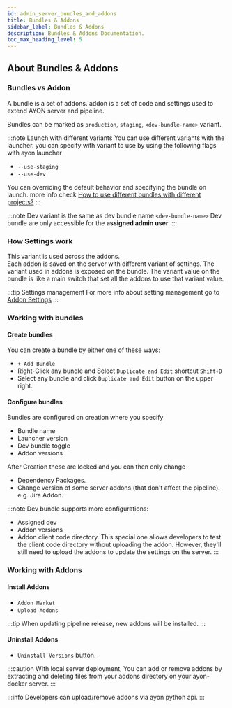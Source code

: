 ```yaml
---
id: admin_server_bundles_and_addons
title: Bundles & Addons
sidebar_label: Bundles & Addons
description: Bundles & Addons Documentation.
toc_max_heading_level: 5
---
```

 
## About Bundles & Addons
### Bundles vs Addon
A bundle is a set of addons.
addon is a set of code and settings used to extend AYON server and pipeline.

Bundles can be marked as `production`, `staging`, `<dev-bundle-name>` variant.

:::note Launch with different variants
You can use different variants with the launcher.
you can specify with variant to use by using the following flags with ayon launcher 
- `--use-staging`
- `--use-dev`

You can  overriding the default behavior and specifying the bundle on launch.
more info check [How to use different bundles with different projects?](https://community.ynput.io/t/how-to-use-different-bundles-with-different-projects/1096)
:::
        
:::note
Dev variant is the same as dev bundle name `<dev-bundle-name>`
Dev bundle are only accessible for the **assigned admin user**.
:::

### How Settings work

This variant is used across the addons.  
Each addon is saved on the server with different variant of settings.
The variant used in addons is exposed on the bundle.
The variant value on the bundle is like a main switch that set all the addons to use that variant value.

:::tip Settings management
For more info about setting management go to [Addon Settings](admin_server_settings_management.md#addon-settings)
:::

### Working with bundles
#### Create bundles
You can create a bundle by either one of these ways: 
- `+ Add Bundle`
- Right-Click any bundle and Select `Duplicate and Edit` shortcut `Shift+D`
- Select any bundle and click `Duplicate and Edit` button on the upper right.

#### Configure bundles

Bundles are configured on creation where you specify
- Bundle name
- Launcher version
- Dev bundle toggle
- Addon versions

After Creation these are locked and you can then only change
- Dependency Packages.
- Change version of some server addons (that don't affect the pipeline). e.g. Jira Addon.

:::note
Dev bundle supports more configurations: 
- Assigned dev
- Addon versions
- Addon client code directory. This special one allows developers to test the client code directory without uploading the addon. 
  However, they'll still need to upload the addons to update the settings on the server. 
:::

### Working with Addons
#### Install Addons

- `Addon Market`
- `Upload Addons`

:::tip
When updating pipeline release, new addons will be installed.
:::

#### Uninstall Addons
- `Uninstall Versions` button.

:::caution
WIth local server deployment, 
You can add or remove addons by extracting and deleting files from your addons directory on your ayon-docker server.
:::

:::info
Developers can upload/remove addons via ayon python api.
:::